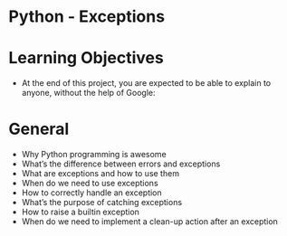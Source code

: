 # Python - Exceptions

# Learning Objectives

* At the end of this project, you are expected to be able to explain to anyone, without the help of Google:

# General

* Why Python programming is awesome
* What’s the difference between errors and exceptions
* What are exceptions and how to use them
* When do we need to use exceptions
* How to correctly handle an exception
* What’s the purpose of catching exceptions
* How to raise a builtin exception
* When do we need to implement a clean-up action after an exception
